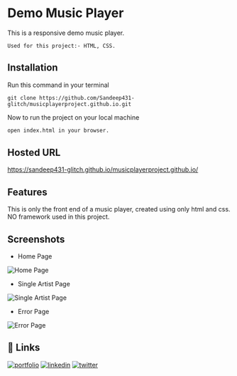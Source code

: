 
# Demo Music Player

  This is a responsive demo music player.
    
    Used for this project:- HTML, CSS.

## Installation

Run this command in your terminal

    git clone https://github.com/Sandeep431-glitch/musicplayerproject.github.io.git

Now to run the project on your local machine

```bash
open index.html in your browser.
```
    
## Hosted URL

  https://sandeep431-glitch.github.io/musicplayerproject.github.io/

## Features

This is only the front end of a music player, created using only html and css. NO framework used in this project.
      
## Screenshots

- Home Page

![Home Page](https://github.com/Sandeep431-glitch/musicplayerproject.github.io/blob/main/ScreenShots/ss1.jpg?raw=true)

- Single Artist Page

![Single Artist Page](https://github.com/Sandeep431-glitch/musicplayerproject.github.io/blob/main/ScreenShots/ss2.jpg?raw=true)

- Error Page

![Error Page](https://github.com/Sandeep431-glitch/musicplayerproject.github.io/blob/main/ScreenShots/ss3.jpg?raw=true)


## 🔗 Links
[![portfolio](https://img.shields.io/badge/my_portfolio-000?style=for-the-badge&logo=ko-fi&logoColor=white)]()
[![linkedin](https://img.shields.io/badge/linkedin-0A66C2?style=for-the-badge&logo=linkedin&logoColor=white)](https://www.linkedin.com/in/ghoshsandeep431/)
[![twitter](https://img.shields.io/badge/twitter-1DA1F2?style=for-the-badge&logo=twitter&logoColor=white)](https://twitter.com/ghoshsandeep431)

